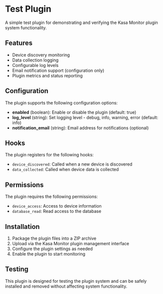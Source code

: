 # Test Plugin

A simple test plugin for demonstrating and verifying the Kasa Monitor plugin system functionality.

## Features

- Device discovery monitoring
- Data collection logging
- Configurable log levels
- Email notification support (configuration only)
- Plugin metrics and status reporting

## Configuration

The plugin supports the following configuration options:

- **enabled** (boolean): Enable or disable the plugin (default: true)
- **log_level** (string): Set logging level - debug, info, warning, error (default: info)
- **notification_email** (string): Email address for notifications (optional)

## Hooks

The plugin registers for the following hooks:

- `device_discovered`: Called when a new device is discovered
- `data_collected`: Called when device data is collected

## Permissions

The plugin requires the following permissions:

- `device_access`: Access to device information
- `database_read`: Read access to the database

## Installation

1. Package the plugin files into a ZIP archive
2. Upload via the Kasa Monitor plugin management interface
3. Configure the plugin settings as needed
4. Enable the plugin to start monitoring

## Testing

This plugin is designed for testing the plugin system and can be safely installed and removed without affecting system functionality.